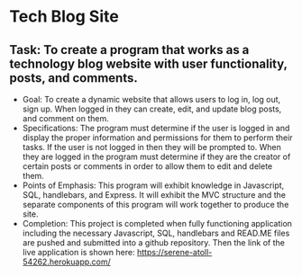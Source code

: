 # Tech Blog Site

## Task: To create a program that works as a technology blog website with user functionality, posts, and comments.
* Goal: To create a dynamic website that allows users to log in, log out, sign up. When logged in they can create, edit, and update blog posts, and comment on them.
* Specifications: The program must determine if the user is logged in and display the proper information and permissions for them to perform their tasks. If the user is not logged in then they will be prompted to. When they are logged in the program must determine if they are the creator of certain posts or comments in order to allow them to edit and delete them.
* Points of Emphasis: This program will exhibit knowledge in Javascript, SQL, handlebars, and Express. It will exhibit the MVC structure and the separate components of this program will work together to produce the site.
* Completion: This project is completed when fully functioning application including the necessary Javascript, SQL, handlebars and READ.ME files are pushed and submitted into a github repository. Then the link of the live application is shown here: https://serene-atoll-54262.herokuapp.com/